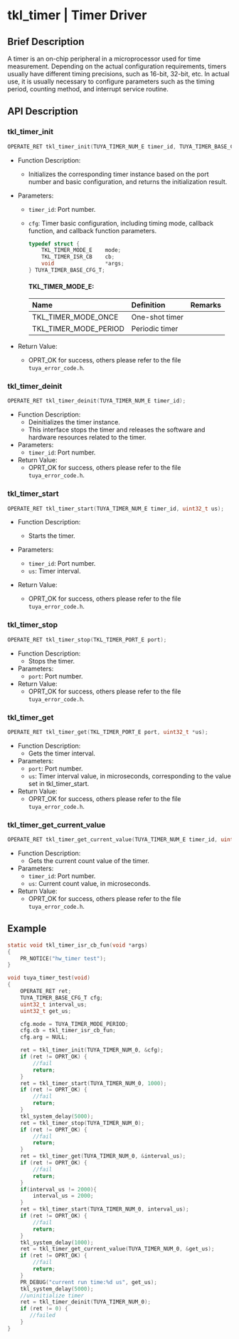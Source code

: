 # tkl_timer | Timer Driver


## Brief Description

A timer is an on-chip peripheral in a microprocessor used for time measurement. Depending on the actual configuration requirements, timers usually have different timing precisions, such as 16-bit, 32-bit, etc. In actual use, it is usually necessary to configure parameters such as the timing period, counting method, and interrupt service routine.

## API Description

### tkl_timer_init

```c
OPERATE_RET tkl_timer_init(TUYA_TIMER_NUM_E timer_id, TUYA_TIMER_BASE_CFG_T *cfg);
```

- Function Description:
  - Initializes the corresponding timer instance based on the port number and basic configuration, and returns the initialization result.
- Parameters:

  - `timer_id`: Port number.
  - `cfg`: Timer basic configuration, including timing mode, callback function, and callback function parameters.

    ```c
    typedef struct {
        TKL_TIMER_MODE_E    mode;
        TKL_TIMER_ISR_CB    cb;
        void                *args;
    } TUYA_TIMER_BASE_CFG_T;
    ```

    #### TKL_TIMER_MODE_E:

    | Name                  | Definition     | Remarks |
    | :-------------------- | :------------- | :------ |
    | TKL_TIMER_MODE_ONCE   | One-shot timer |         |
    | TKL_TIMER_MODE_PERIOD | Periodic timer |         |

- Return Value:
  - OPRT_OK for success, others please refer to the file `tuya_error_code.h`.

### tkl_timer_deinit

```c
OPERATE_RET tkl_timer_deinit(TUYA_TIMER_NUM_E timer_id);
```

- Function Description:
  - Deinitializes the timer instance.
  - This interface stops the timer and releases the software and hardware resources related to the timer.
- Parameters:
  - `timer_id`: Port number.
- Return Value:
  - OPRT_OK for success, others please refer to the file `tuya_error_code.h`.

### tkl_timer_start

```c
OPERATE_RET tkl_timer_start(TUYA_TIMER_NUM_E timer_id, uint32_t us);
```

- Function Description:

  - Starts the timer.

- Parameters:

  - `timer_id`: Port number.
  - `us`: Timer interval.

- Return Value:
  - OPRT_OK for success, others please refer to the file `tuya_error_code.h`.

### tkl_timer_stop

```c
OPERATE_RET tkl_timer_stop(TKL_TIMER_PORT_E port);
```

- Function Description:
  - Stops the timer.
- Parameters:
  - `port`: Port number.
- Return Value:
  - OPRT_OK for success, others please refer to the file `tuya_error_code.h`.

### tkl_timer_get

```c
OPERATE_RET tkl_timer_get(TKL_TIMER_PORT_E port, uint32_t *us);
```

- Function Description:
  - Gets the timer interval.
- Parameters:
  - `port`: Port number.
  - `us`: Timer interval value, in microseconds, corresponding to the value set in tkl_timer_start.
- Return Value:
  - OPRT_OK for success, others please refer to the file `tuya_error_code.h`.

### tkl_timer_get_current_value

```c
OPERATE_RET tkl_timer_get_current_value(TUYA_TIMER_NUM_E timer_id, uint32_t *us);
```

- Function Description:
  - Gets the current count value of the timer.
- Parameters:
  - `timer_id`: Port number.
  - `us`: Current count value, in microseconds.
- Return Value:
  - OPRT_OK for success, others please refer to the file `tuya_error_code.h`.

## Example

```c
static void tkl_timer_isr_cb_fun(void *args)
{
	PR_NOTICE("hw_timer test");
}

void tuya_timer_test(void)
{
    OPERATE_RET ret;
    TUYA_TIMER_BASE_CFG_T cfg;
    uint32_t interval_us;
    uint32_t get_us;

    cfg.mode = TUYA_TIMER_MODE_PERIOD;
    cfg.cb = tkl_timer_isr_cb_fun;
    cfg.arg = NULL;

    ret = tkl_timer_init(TUYA_TIMER_NUM_0, &cfg);
    if (ret != OPRT_OK) {
        //fail
        return;
    }
    ret = tkl_timer_start(TUYA_TIMER_NUM_0, 1000);
    if (ret != OPRT_OK) {
        //fail
        return;
    }
    tkl_system_delay(5000);
    ret = tkl_timer_stop(TUYA_TIMER_NUM_0);
    if (ret != OPRT_OK) {
        //fail
        return;
    }
    ret = tkl_timer_get(TUYA_TIMER_NUM_0, &interval_us);
    if (ret != OPRT_OK) {
        //fail
        return;
    }
	if(interval_us != 2000){
        interval_us = 2000;
    }
    ret = tkl_timer_start(TUYA_TIMER_NUM_0, interval_us);
    if (ret != OPRT_OK) {
        //fail
        return;
    }
    tkl_system_delay(1000);
    ret = tkl_timer_get_current_value(TUYA_TIMER_NUM_0, &get_us);
    if (ret != OPRT_OK) {
        //fail
        return;
    }
    PR_DEBUG("current run time:%d us", get_us);
    tkl_system_delay(5000);
    //uninitialize timer
    ret = tkl_timer_deinit(TUYA_TIMER_NUM_0);
    if (ret != 0) {
       //failed
    }
}
```
